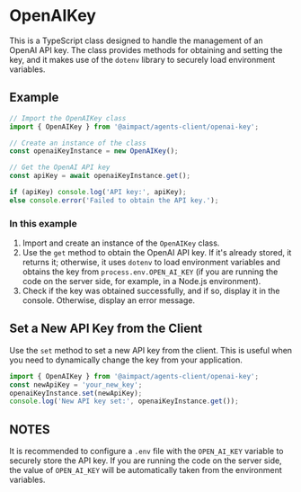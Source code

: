 # OpenAIKey

This is a TypeScript class designed to handle the management of an OpenAI API key. The class provides methods for
obtaining and setting the key, and it makes use of the `dotenv` library to securely load environment variables.

## Example

```typescript
// Import the OpenAIKey class
import { OpenAIKey } from '@aimpact/agents-client/openai-key';

// Create an instance of the class
const openaiKeyInstance = new OpenAIKey();

// Get the OpenAI API key
const apiKey = await openaiKeyInstance.get();

if (apiKey) console.log('API key:', apiKey);
else console.error('Failed to obtain the API key.');
```

### In this example

1. Import and create an instance of the `OpenAIKey` class.
2. Use the `get` method to obtain the OpenAI API key. If it's already stored, it returns it; otherwise, it uses `dotenv`
   to load environment variables and obtains the key from `process.env.OPEN_AI_KEY` (if you are running the code on the
   server side, for example, in a Node.js environment).
3. Check if the key was obtained successfully, and if so, display it in the console. Otherwise, display an error
   message.

## Set a New API Key from the Client

Use the `set` method to set a new API key from the client. This is useful when you need to dynamically change the key
from your application.

```typescript
import { OpenAIKey } from '@aimpact/agents-client/openai-key';
const newApiKey = 'your_new_key';
openaiKeyInstance.set(newApiKey);
console.log('New API key set:', openaiKeyInstance.get());
```

## NOTES

It is recommended to configure a `.env` file with the `OPEN_AI_KEY` variable to securely store the API key. If you are
running the code on the server side, the value of `OPEN_AI_KEY` will be automatically taken from the environment
variables.
